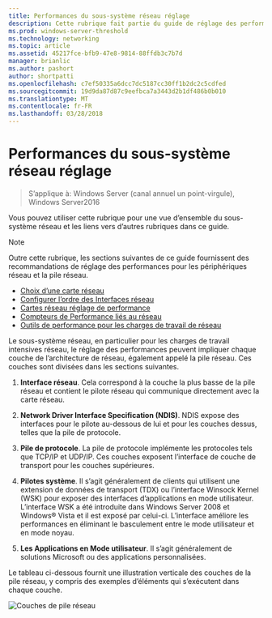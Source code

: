 ```yaml
---
title: Performances du sous-système réseau réglage
description: Cette rubrique fait partie du guide de réglage des performances sous-système réseau pour Windows Server 2016.
ms.prod: windows-server-threshold
ms.technology: networking
ms.topic: article
ms.assetid: 45217fce-bfb9-47e8-9814-88ffdb3c7b7d
manager: brianlic
ms.author: pashort
author: shortpatti
ms.openlocfilehash: c7ef50335a6dcc7dc5187cc30ff1b2dc2c5cdfed
ms.sourcegitcommit: 19d9da87d87c9eefbca7a3443d2b1df486b0b010
ms.translationtype: MT
ms.contentlocale: fr-FR
ms.lasthandoff: 03/28/2018
---
```

# <a name="network-subsystem-performance-tuning"></a>Performances du sous-système réseau réglage

>S’applique à: Windows Server (canal annuel un point-virgule), Windows Server2016

Vous pouvez utiliser cette rubrique pour une vue d’ensemble du sous-système réseau et les liens vers d’autres rubriques dans ce guide.

>[!NOTE]
>Outre cette rubrique, les sections suivantes de ce guide fournissent des recommandations de réglage des performances pour les périphériques réseau et la pile réseau.
> - [Choix d’une carte réseau](net-sub-choose-nic.md)
> - [Configurer l’ordre des Interfaces réseau](net-sub-interface-metric.md)
> - [Cartes réseau réglage de performance](net-sub-performance-tuning-nics.md)
> - [Compteurs de Performance liés au réseau](net-sub-performance-counters.md)
> - [Outils de performance pour les charges de travail de réseau](net-sub-performance-tools.md)

Le sous-système réseau, en particulier pour les charges de travail intensives réseau, le réglage des performances peuvent impliquer chaque couche de l’architecture de réseau, également appelé la pile réseau. Ces couches sont divisées dans les sections suivantes.

1. **Interface réseau**. Cela correspond à la couche la plus basse de la pile réseau et contient le pilote réseau qui communique directement avec la carte réseau.

2. **Network Driver Interface Specification (NDIS)**. NDIS expose des interfaces pour le pilote au-dessous de lui et pour les couches dessus, telles que la pile de protocole.
  
3. **Pile de protocole**. La pile de protocole implémente les protocoles tels que TCP/IP et UDP/IP. Ces couches exposent l’interface de couche de transport pour les couches supérieures.
  
4. **Pilotes système**. Il s’agit généralement de clients qui utilisent une extension de données de transport (TDX) ou l’interface Winsock Kernel (WSK) pour exposer des interfaces d’applications en mode utilisateur. L’interface WSK a été introduite dans Windows Server 2008 et Windows&reg; Vista et il est exposé par celui-ci. L’interface améliore les performances en éliminant le basculement entre le mode utilisateur et en mode noyau.
  
5. **Les Applications en Mode utilisateur**. Il s’agit généralement de solutions Microsoft ou des applications personnalisées.

Le tableau ci-dessous fournit une illustration verticale des couches de la pile réseau, y compris des exemples d’éléments qui s’exécutent dans chaque couche.  

![Couches de pile réseau](../../media/Network-Subsystem/network-layers.jpg)


